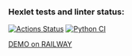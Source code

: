### Hexlet tests and linter status:
[![Actions Status](https://github.com/MarfaNikitina/python-project-52/workflows/hexlet-check/badge.svg)](https://github.com/MarfaNikitina/python-project-52/actions)
[![Python CI](https://github.com/MarfaNikitina/python-project-52/actions/workflows/pyci.yml/badge.svg)](https://github.com/MarfaNikitina/python-project-52/actions/workflows/pyci.yml)

[//]: # (https://python-project-52-venv.up.railway.app/users/)

[DEMO on RAILWAY](https://python-project-52-production-908d.up.railway.app/)